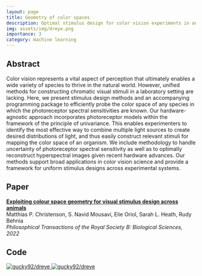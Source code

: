 ```yaml
---
layout: page
title: Geometry of color spaces
description: Optimal stimulus design for color vision experiments in animals
img: assets/img/dreye.png
importance: 3
category: machine learning
---
```


## Abstract

Color vision represents a vital aspect of perception that ultimately enables a wide variety of species to thrive in the natural world. However, unified methods for constructing  chromatic visual stimuli in a laboratory setting are lacking. Here, we present stimulus design methods and an accompanying programming package to efficiently probe the color space of any species in which the photoreceptor spectral sensitivities are known. Our hardware-agnostic approach incorporates photoreceptor models within the framework of the principle of univariance. This enables experimenters to identify the most effective way to combine multiple light sources to create desired distributions of light, and thus easily construct relevant stimuli for mapping the color space of an organism. We include methodology to handle uncertainty of photoreceptor spectral sensitivity as well as to optimally reconstruct hyperspectral images given recent hardware advances. Our methods support broad applications in color vision science and provide a framework for uniform stimulus designs across experimental systems.

## Paper

[**Exploiting colour space geometry for visual stimulus design across animals**](https://royalsocietypublishing.org/doi/10.1098/rstb.2021.0280) \
Matthias P. Christenson, S. Navid Mousavi, Elie Oriol, Sarah L. Heath, Rudy Behnia \
*Philosophical Transactions of the Royal Society B: Biological Sciences, 2022*

## Code

<div class="repo p-2 text-center">
  <a href="https://github.com/gucky92/dreye">
    <img class="repo-img-light w-100" alt="gucky92/dreye" src="https://github-readme-stats.vercel.app/api/pin/?username=gucky92&repo=dreye&theme={{ site.repo_theme_light }}&show_owner={{ show_owner }}">
    <img class="repo-img-dark w-100" alt="gucky92/dreye" src="https://github-readme-stats.vercel.app/api/pin/?username=gucky92&repo=dreye&theme={{ site.repo_theme_dark }}&show_owner={{ show_owner }}">
  </a>
</div>
